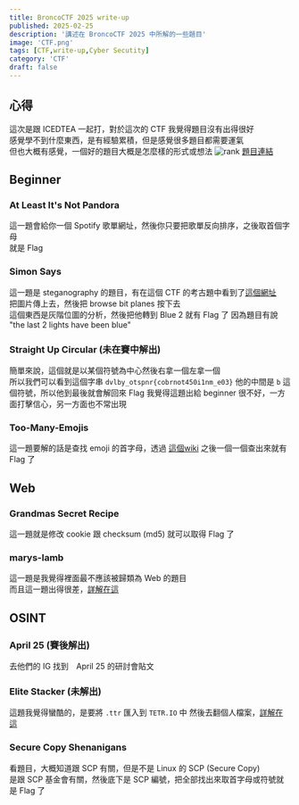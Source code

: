 ```yaml
---
title: BroncoCTF 2025 write-up
published: 2025-02-25
description: '講述在 BroncoCTF 2025 中所解的一些題目'
image: 'CTF.png'
tags: [CTF,write-up,Cyber Secutity]
category: 'CTF'
draft: false 
---
```

## 心得
這次是跟 ICEDTEA 一起打，對於這次的 CTF 我覺得題目沒有出得很好  
感覺學不到什麼東西，是有經驗累積，但是感覺很多題目都需要運氣  
但也大概有感覺，一個好的題目大概是怎麼樣的形式或想法
![rank](https://static.hsuan0223x.com/broncoCTF/rank.png)
[題目連結](https://github.com/SCUBroncoSec/BroncoCTF-2025-Public/tree/main)

## Beginner

### At Least It's Not Pandora

這一題會給你一個 Spotify 歌單網址，然後你只要把歌單反向排序，之後取首個字母  
就是 Flag

### Simon Says

這一題是 steganography 的題目，有在這個 CTF 的考古題中看到了[這個網址](https://georgeom.net/StegOnline/upload)  
把圖片傳上去，然後把 browse bit planes 按下去  
這個東西是灰階位圖的分析，然後把他轉到 Blue 2 就有 Flag 了
因為題目有說 "the last 2 lights have been blue"

### Straight Up Circular (未在賽中解出)

簡單來說，這個就是以某個符號為中心然後右拿一個左拿一個  
所以我們可以看到這個字串 `dvlby_otspnr{cobrnot450i1nm_e03}`
他的中間是 `b` 這個符號，所以他到最後就會解回來 Flag
我覺得這題出給 beginner 很不好，一方面打擊信心，另一方面也不常出現

### Too-Many-Emojis

這一題要解的話是查找 emoji 的首字母，透過 [這個wiki](https://emojipedia.org/)
之後一個一個查出來就有 Flag 了

## Web

### Grandmas Secret Recipe

這一題就是修改 cookie 跟 checksum (md5) 就可以取得 Flag 了

### marys-lamb

這一題是我覺得裡面最不應該被歸類為 Web 的題目  
而且這一題出得很差，[詳解在這](https://github.com/SCUBroncoSec/BroncoCTF-2025-Public/blob/main/Challenges/Web/marys-lamb/solution.md)

## OSINT

### April 25 (賽後解出)

去他們的 IG 找到　April 25 的研討會貼文

### Elite Stacker (未解出)

這題我覺得蠻酷的，是要將 `.ttr` 匯入到 `TETR.IO` 中
然後去翻個人檔案，[詳解在這](https://github.com/SCUBroncoSec/BroncoCTF-2025-Public/blob/main/Challenges/OSINT/Elite%20Stacker/Solution.md)

### Secure Copy Shenanigans

看題目，大概知道跟 SCP 有關，但是不是 Linux 的 SCP (Secure Copy)  
是跟 SCP 基金會有關，然後底下是 SCP 編號，把全部找出來取首字母或符號就是 Flag 了